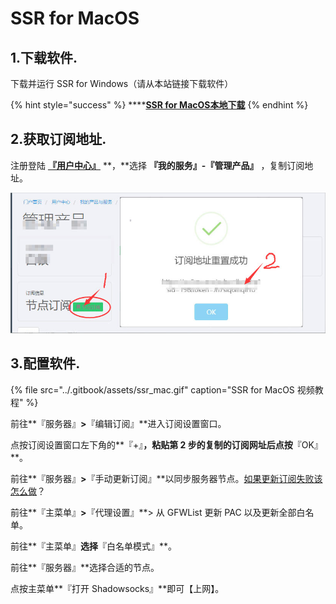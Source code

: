 # SSR for MacOS

## 1.下载软件.

下载并运行 SSR for Windows（请从本站链接下载软件）

{% hint style="success" %}
\*\*\*\*[**SSR for MacOS本地下载**](http://dl.nordss.com/ssr_mac.dmg)
{% endhint %}

## 2.获取订阅地址.

注册登陆 [**『用户中心』**](https://my.d7networks.xyz/) **，**选择 **『我的服务』-『管理产品』** ，复制订阅地址。

![](../.gitbook/assets/subscribe.jpg)

## 3.配置软件.

{% file src="../.gitbook/assets/ssr\_mac.gif" caption="SSR for MacOS 视频教程" %}

前往**『服务器』**&gt;**『编辑订阅』**进入订阅设置窗口。

点按订阅设置窗口左下角的**『+』**，粘贴第 2 步的复制的订阅网址后点按**『OK』**。

前往**『服务器』**&gt;**『手动更新订阅』**以同步服务器节点。[如果更新订阅失败该怎么做](https://whaleblue.zendesk.com/hc/zh-tw/articles/360006581452)？

前往**『主菜单』**&gt;**『代理设置』**&gt; 从 GFWList 更新 PAC 以及更新全部白名单。

前往**『主菜单』**选择**『白名单模式』**。

前往**『服务器』**选择合适的节点。

点按主菜单**『打开 Shadowsocks』**即可【上网】。

